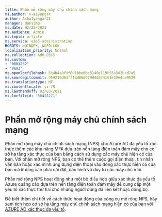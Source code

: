 ```yaml
---
title: Phần mở rộng máy chủ chính sách mạng
ms.author: v-aiyengar
author: AshaIyengar21
manager: dansimp
ms.date: 02/25/2021
ms.audience: Admin
ms.topic: article
ms.service: o365-administration
ROBOTS: NOINDEX, NOFOLLOW
localization_priority: Normal
ms.collection: Adm_O365
ms.custom:
- "9003252"
- "8603"
ms.openlocfilehash: 6e4b4a0f9f891bbe6bc5140e119b55a802bcd7a5
ms.sourcegitcommit: 969219d6dff18d86d679d4d8741d1e39e4ce9539
ms.translationtype: MT
ms.contentlocale: vi-VN
ms.lasthandoff: 03/03/2021
ms.locfileid: "50428271"
---
```

# <a name="network-policy-server-extension"></a>Phần mở rộng máy chủ chính sách mạng

Phần mở rộng máy chủ chính sách mạng (NPS) cho Azure AD đa yếu tố xác thực thêm các khả năng MFA dựa trên nền tảng điện toán đám mây cho cơ sở hạ tầng xác thực của bạn bằng cách sử dụng các máy chủ hiện có của bạn. Với phần mở rộng NPS, bạn có thể thêm cuộc gọi điện thoại, tin nhắn văn bản hoặc xác minh ứng dụng điện thoại vào dòng xác thực hiện có của bạn mà không cần phải cài đặt, cấu hình và duy trì các máy chủ mới.

Phần mở rộng NPS hoạt động như một bộ điều hợp giữa xác thực đa yếu tố Azure quảng cáo dựa trên nền tảng điện toán đám mây để cung cấp một yếu tố xác thực thứ hai cho những người dùng đã liên kết hoặc đồng bộ.

Để biết thêm chi tiết về cách thức hoạt động của công cụ mở rộng NPS, hãy xem [tích hợp cơ sở hạ tầng máy chủ chính sách mạng hiện có của bạn với AZURE AD xác thực đa yếu tố](https://docs.microsoft.com/azure/active-directory/authentication/howto-mfa-nps-extension).

